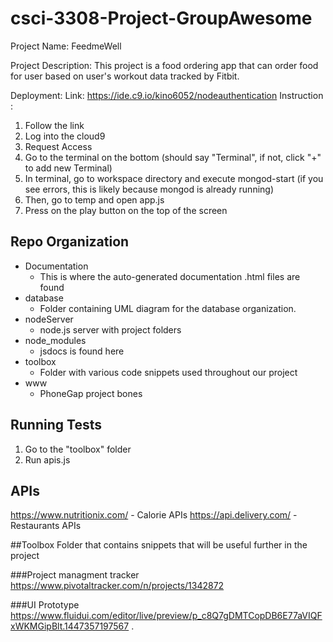 # csci-3308-Project-GroupAwesome

Project Name: FeedmeWell

Project Description: 
This project is a food ordering app that can order food for user based on user's workout data tracked by Fitbit.

Deployment:
Link: https://ide.c9.io/kino6052/nodeauthentication
Instruction : 

1. Follow the link
2. Log into the cloud9
3. Request Access
4. Go to the terminal on the bottom (should say "Terminal", if not, click "+" to add new Terminal)
5. In terminal, go to workspace directory and execute mongod-start (if you see errors, this is likely because mongod is already running)
6. Then, go to temp and open app.js
7. Press on the play button on the top of the screen
 
## Repo Organization

* Documentation
  * This is where the auto-generated documentation .html files are found
* database
  * Folder containing UML diagram for the database organization.
* nodeServer
  * node.js server with project folders
* node_modules
  * jsdocs is found here
* toolbox
  * Folder with various code snippets used throughout our project
* www
  * PhoneGap project bones 

## Running Tests

1. Go to the "toolbox" folder
2. Run apis.js


## APIs
https://www.nutritionix.com/ - Calorie APIs
https://api.delivery.com/ - Restaurants APIs

##Toolbox
Folder that contains snippets that will be useful further in the project

###Project managment tracker
https://www.pivotaltracker.com/n/projects/1342872

###UI Prototype
https://www.fluidui.com/editor/live/preview/p_c8Q7gDMTCopDB6E77aVIQFxWKMGipBlt.1447357197567
.
